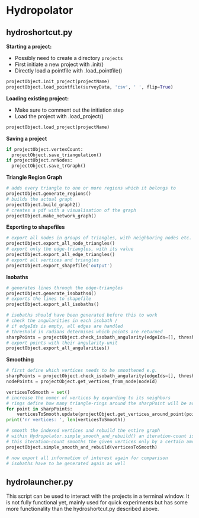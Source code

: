 # Hydropolator

## hydroshortcut.py
 **Starting a project:**
 - Possibly need to create a directory `projects`
 - First initiate a new project with .init()
 - Directly load a pointfile with .load_pointfile()

```python
projectObject.init_project(projectName)
projectObject.load_pointfile(surveyData, 'csv', ' ', flip=True)
```

**Loading existing project:**
 - Make sure to comment out the initiation step
 - Load the project with .load_project()

``` python
projectObject.load_project(projectName)
```

**Saving a project**

``` python
if projectObject.vertexCount:
  projectObject.save_triangulation()
if projectObject.nrNodes:
  projectObject.save_trGraph()
```

**Triangle Region Graph**
```python
# adds every triangle to one or more regions which it belongs to
projectObject.generate_regions()
# builds the actual graph
projectObject.build_graph2()
# creates a pdf with a visualisation of the graph
projectObject.make_network_graph()
```

**Exporting to shapefiles**
``` python
# export all nodes in groups of triangles, with neighboring nodes etc.
projectObject.export_all_node_triangles()
# export only the edge-triangles, with its value
projectObject.export_all_edge_triangles()
# export all vertices and triangles
projectObject.export_shapefile('output')
```
**Isobaths**
```python
# generates lines through the edge-triangles
projectObject.generate_isobaths4()
# exports the lines to shapefile
projectObject.export_all_isobaths()

# isobaths should have been generated before this to work
# check the angularities in each isobath /
# if edgeIds is empty, all edges are handled
# threshold in radians determines which points are returned
sharpPoints = projectObject.check_isobath_angularity(edgeIds=[], threshold=0.6)
# export points with their angularity-unit
projectObject.export_all_angularities()
```

**Smoothing**
```python
# first define which vertices needs to be smoothened e.g.
sharpPoints = projectObject.check_isobath_angularity(edgeIds=[], threshold=0.6)
nodePoints = projectObject.get_vertices_from_node(nodeId)

verticesToSmooth = set()
# increase the numer of vertices by expanding to its neighbors
# rings define how many triangle-rings around the sharpPoint will be added
for point in sharpPoints:
    verticesToSmooth.update(projectObject.get_vertices_around_point(point, rings=1))
print('nr vertices: ', len(verticesToSmooth))

# smooth the indexed vertices and rebuild the entire graph
# within Hydropolator.simple_smooth_and_rebuild() an iteration-count is hard-coded
# this iteration-count smooths the given vertices only by a certain amount
projectObject.simple_smooth_and_rebuild(verticesToSmooth)

# now export all information of interest again for comparison
# isobaths have to be generated again as well
```

## hydrolauncher.py
This script can be used to interact with the projects in a terminal window. It is not fully functional yet, mainly used for quick experiments but has some more functionality than the hydroshortcut.py described above.
